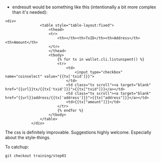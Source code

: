 * endresult would be something like this (intentionally a bit more complex than it's needed):

```
<div>
				<table style="table-layout:fixed">
					<thead>
					<tr>
						<th></th><th>TxID</th><th>Address</th><th>Amount</th>
					</tr>
					</thead>
					<tbody>
						{% for tx in wallet.cli.listunspent() %}
						<tr>
							<td>
								<input type="checkbox" name="coinselect" value="{{tx['txid']}}">
							</td>
							<td class="tx scroll"><a target="blank" href="{{url}}tx/{{tx['txid']}}">{{tx["txid"]}}</a></td>
							<td class="tx scroll"><a target="blank" href="{{url}}address/{{tx['address']}}">{{tx["address"]}}</a></td>
							<td>{{tx["amount"]}}</td>
						</tr>
						{% endfor %}
					</tbody>
				</table>
			</div>

```

The css is definitely improvable. Suggestions highly welcome. Especially about the style-things.

To catchup:
```
git checkout training/step03
```

